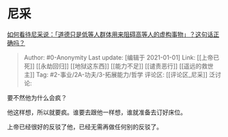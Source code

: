 # 尼采
[如何看待尼采说：「道德只是低等人群体用来阻碍高等人的虚构事物」？这句话正确吗？](https://www.zhihu.com/question/330764652/answer/985583728)

> Author: #0-Anonymity
> Last update: [编辑于 2021-01-01]
> Link: [[上帝已死]] [[永劫回归]] [[地狱这东西]] [[能力不足]] [[谴责恶行]] [[遥远的救世主]]
> Tag: #2-事业/2A-功夫/3-拓展能力/哲学 
> 评论区: [[评论区_尼采]]
> 泛讨论:

要不然他为什么会疯？

他这样想，所以就要疯。谁要去跟他一样想，谁就准备去订好床位。

上帝已经很好的反驳了他，已经无需再做任何别的反驳了。
